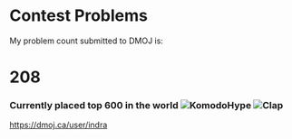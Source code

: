 # Contest Problems 
   
My problem count submitted to DMOJ is:
# 208
### Currently placed top 600 in the world  ![KomodoHype](https://static-cdn.jtvnw.net/jtv_user_pictures/83671d65-e64a-42f5-8d44-55bfab2fab66-profile_image-100x100.png) ![Clap](https://cdn.betterttv.net/emote/55b6f480e66682f576dd94f5/1x)
https://dmoj.ca/user/indra <br />
